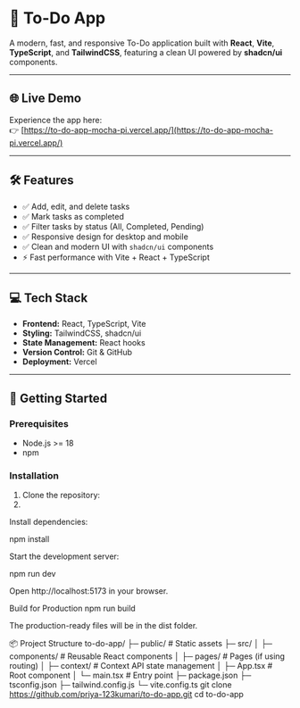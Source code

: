 # 📝 To-Do App

A modern, fast, and responsive To-Do application built with **React**, **Vite**, **TypeScript**, and **TailwindCSS**, featuring a clean UI powered by **shadcn/ui** components.

---

## 🌐 Live Demo

Experience the app here:  
👉 [https://to-do-app-mocha-pi.vercel.app/](https://to-do-app-mocha-pi.vercel.app/)

---

## 🛠️ Features

- ✅ Add, edit, and delete tasks
- ✅ Mark tasks as completed
- ✅ Filter tasks by status (All, Completed, Pending)
- ✅ Responsive design for desktop and mobile
- ✅ Clean and modern UI with `shadcn/ui` components
- ⚡ Fast performance with Vite + React + TypeScript

---

## 💻 Tech Stack

- **Frontend:** React, TypeScript, Vite
- **Styling:** TailwindCSS, shadcn/ui
- **State Management:** React hooks
- **Version Control:** Git & GitHub
- **Deployment:** Vercel

---

## 🚀 Getting Started

### Prerequisites

- Node.js >= 18
- npm 

### Installation

1. Clone the repository:
2. 
Install dependencies:

npm install


Start the development server:

npm run dev



Open http://localhost:5173
 in your browser.

Build for Production
npm run build



The production-ready files will be in the dist folder.

📦 Project Structure
to-do-app/
├─ public/               # Static assets
├─ src/
│  ├─ components/        # Reusable React components
│  ├─ pages/             # Pages (if using routing)
│  ├─ context/           # Context API state management
│  ├─ App.tsx            # Root component
│  └─ main.tsx           # Entry point
├─ package.json
├─ tsconfig.json
├─ tailwind.config.js
└─ vite.config.ts
   git clone https://github.com/priya-123kumari/to-do-app.git
   cd to-do-app
